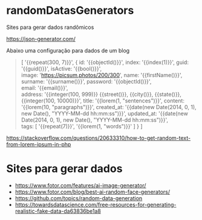 # randomDatasGenerators
Sites para gerar dados randômicos

https://json-generator.com/

Abaixo uma configuração para dados de um blog

>[
>  '{{repeat(300, 7)}}',
>  {
>    id: '{{objectId()}}',
>    index: '{{index(1)}}',
>    guid: '{{guid()}}',
>    isActive: '{{bool()}}',    
>    image: 'https://picsum.photos/200/300',
>    name: '{{firstName()}}',
>    surname: '{{surname()}}',
>    password: '{{objectId()}}',  
>    email: '{{email()}}',    
>    address: '{{integer(100, 999)}} {{street()}}, {{city()}}, {{state()}}, {{integer(100, 10000)}}',
>    title: '{{lorem(1, "sentences")}}',
>    content: '{{lorem(10, "paragraphs")}}',
>    created_at: '{{date(new Date(2014, 0, 1), new Date(), "YYYY-MM-dd hh:mm:ss")}}',
>    updated_at: '{{date(new Date(2014, 0, 1), new Date(), "YYYY-MM-dd hh:mm:ss")}}',    
>    tags: [
>      '{{repeat(7)}}',
>      '{{lorem(1, "words")}}'
>    ]
>  }
>]

https://stackoverflow.com/questions/20633310/how-to-get-random-text-from-lorem-ipsum-in-php

# Sites para gerar dados
- https://www.fotor.com/features/ai-image-generator/
- https://www.fotor.com/blog/best-ai-random-face-generators/
- https://github.com/topics/random-data-generation
- https://towardsdatascience.com/free-resources-for-generating-realistic-fake-data-da63836be1a8

